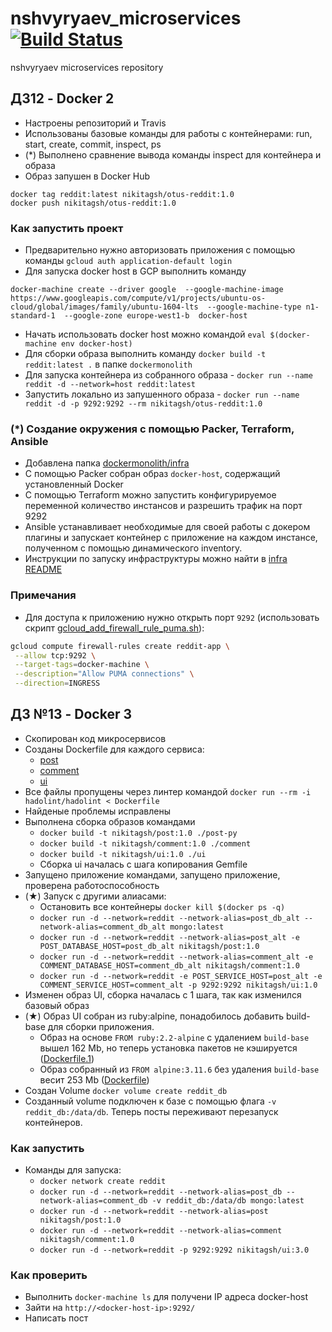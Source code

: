 # nshvyryaev_microservices [![Build Status](https://travis-ci.com/Otus-DevOps-2020-02/nshvyryaev_microservices.svg?branch=master)](https://travis-ci.com/Otus-DevOps-2020-02/nshvyryaev_microservices)
nshvyryaev microservices repository

## ДЗ12 - Docker 2
- Настроены репозиторий и Travis
- Использованы базовые команды для работы с контейнерами: run, start, create, commit, inspect, ps
- (*) Выполнено сравнение вывода команды inspect для контейнера и образа
- Образ запушен в Docker Hub
```
docker tag reddit:latest nikitagsh/otus-reddit:1.0
docker push nikitagsh/otus-reddit:1.0
```

### Как запустить проект
- Предварительно нужно авторизовать приложения с помощью команды `gcloud auth application-default login`
- Для запуска docker host в GCP выполнить команду
 ```
 docker-machine create --driver google  --google-machine-image https://www.googleapis.com/compute/v1/projects/ubuntu-os-cloud/global/images/family/ubuntu-1604-lts  --google-machine-type n1-standard-1  --google-zone europe-west1-b  docker-host
 ```
- Начать использовать docker host можно командой `eval $(docker-machine env docker-host)`
- Для сборки образа выполнить команду `docker build -t reddit:latest .` в папке `dockermonolith`
- Для запуска контейнера из собранного образа - `docker run --name reddit -d --network=host reddit:latest`
- Запустить локально из запушенного образа - `docker run --name reddit -d -p 9292:9292 --rm nikitagsh/otus-reddit:1.0`

### (*) Создание окружения с помощью Packer, Terraform, Ansible
- Добавлена папка [dockermonolith/infra](docker-monolith/infra)
- С помощью Packer собран образ `docker-host`, содержащий установленный Docker
- С помощью Terraform можно запустить конфигурируемое переменной количество инстансов и разрешить трафик на порт 9292
- Ansible устанавливает необходимые для своей работы с докером плагины и запускает контейнер с приложение на каждом инстансе, полученном с помощью динамического inventory.
- Инструкции по запуску инфраструктуры можно найти в [infra README](docker-monolith/infra/README.md)

### Примечания
- Для доступа к приложению нужно открыть порт `9292` (использовать скрипт [gcloud_add_firewall_rule_puma.sh](./docker-monolith/gcloud_add_firewall_rule_puma.sh)):
```bash
gcloud compute firewall-rules create reddit-app \
 --allow tcp:9292 \
 --target-tags=docker-machine \
 --description="Allow PUMA connections" \
 --direction=INGRESS
```

## ДЗ №13 - Docker 3
- Скопирован код микросервисов
- Созданы Dockerfile для каждого сервиса:
  - [post](src/post-py/Dockerfile)
  - [comment](src/comment/Dockerfile)
  - [ui](src/ui/Dockerfile)
- Все файлы пропущены через линтер командой `docker run --rm -i hadolint/hadolint < Dockerfile`
- Найденые проблемы исправлены
- Выполнена сборка образов командами
  - `docker build -t nikitagsh/post:1.0 ./post-py`
  - `docker build -t nikitagsh/comment:1.0 ./comment`
  - `docker build -t nikitagsh/ui:1.0 ./ui`
  - Сборка ui началась с шага копирования Gemfile
- Запущено приложение командами, запущено приложение, проверена работоспособность
- (★) Запуск с другими алиасами:
  - Остановить все контейнеры `docker kill $(docker ps -q)`
  - `docker run -d --network=reddit --network-alias=post_db_alt --network-alias=comment_db_alt mongo:latest`
  - `docker run -d --network=reddit --network-alias=post_alt -e POST_DATABASE_HOST=post_db_alt nikitagsh/post:1.0`
  - `docker run -d --network=reddit --network-alias=comment_alt -e COMMENT_DATABASE_HOST=comment_db_alt nikitagsh/comment:1.0`
  - `docker run -d --network=reddit -e POST_SERVICE_HOST=post_alt -e COMMENT_SERVICE_HOST=comment_alt -p 9292:9292 nikitagsh/ui:1.0`
- Изменен образ UI, сборка началась с 1 шага, так как изменился базовый образ
- (★) Образ UI собран из ruby:alpine, понадобилось добавить build-base для сборки приложения.
  - Образ на основе `FROM ruby:2.2-alpine` с удалением `build-base` вышел 162 Mb, но теперь установка пакетов не кэшируется ([Dockerfile.1](src/ui/Dockerfile.1))
  - Образ собранный из `FROM alpine:3.11.6` без удаления `build-base` весит 253 Mb ([Dockerfile](src/ui/Dockerfile))
- Создан Volume `docker volume create reddit_db`
- Созданный volume подключен к базе с помощью флага `-v reddit_db:/data/db`. Теперь посты переживают перезапуск контейнеров.

### Как запустить
- Команды для запуска:
  - `docker network create reddit`
  - `docker run -d --network=reddit --network-alias=post_db --network-alias=comment_db -v reddit_db:/data/db mongo:latest`
  - `docker run -d --network=reddit --network-alias=post nikitagsh/post:1.0`
  - `docker run -d --network=reddit --network-alias=comment nikitagsh/comment:1.0`
  - `docker run -d --network=reddit -p 9292:9292 nikitagsh/ui:3.0`

### Как проверить
- Выполнить `docker-machine ls` для получени IP адреса docker-host
- Зайти на `http://<docker-host-ip>:9292/`
- Написать пост
